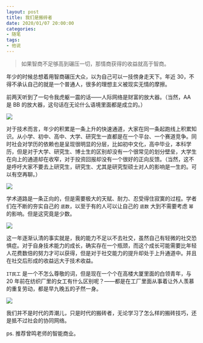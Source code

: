 ```yaml
---
layout: post
title: 我们是搬砖者
date: 2020/01/07 20:00:00
categories:
- 随笔
tags:
- 他说
---
```


> 如果智商不足够高到碾压一切，那情商获得的收益就高于智商。

年少的时候总想着用智商碾压大众，以为自己可以一技傍身走天下。年近 30，不得不承认自己的就是一个普通人，很多的理想主义被现实无情的摩擦。

前两天听到了一句令我虎躯一震的话——人际网络是财富的放大器。（当然，AA 是 BB 的放大器，这句话在无论什么语境里面都是成立的。）

![](http://pics.naaln.com/blog/2020-01-07-025035.png-basicBlog)

对于技术而言，年少的积累是一条上升的快速通道，大家在同一条起跑线上积累知识。从小学、初中、高中、大学、研究生一直都是在一个平台、一个赛道竞争。同时社会对学历的依赖也是呈现很明显的分层，比如初中文化，高中毕业，本科学历，但是对于大学、研究生、博士生的区别却没有一个很常见的划分壁垒，大学生在向上的通道却在收窄，对于投资回报却没有一个很好的正向反馈。（当然，这不是呼吁大家不要去上研究生，研究生、尤其是研究型硕士对人的影响是一生的。可以有空再聊。）

![](http://pics.naaln.com/blog/2020-01-07-031320.png-basicBlog)

学术道路是一条正向的，但是需要极大的天赋、耐力、忍受得住寂寞的过程。学者们在不断的夯实自己的 `底数`，以至于有的人可以让自己的 `底数` 大到不需要考虑 `幂` 的影响。但是这究竟是少数。

![](http://pics.naaln.com/blog/2020-01-07-031949.png-basicBlog)

这一年逐渐认清的事实就是，我的能力不足以不去社交，虽然自己有轻微的社交恐惧症。对于自身技术能力的成长，确实存在一个瓶颈，而这个成长可能需要比年轻人花费数倍的努力才可以获得，但是对于社交能力的提升却处于上升通道中。并且在社交后形成的收益远大于技术收益。

`IT民工` 是一个不怎么尊敬的词，但是现在一个个在高楼大厦里面的白领青年，与 20 年前在纺织厂里的女工有什么区别呢？——都是在工厂里面从事着让外人羡慕的重复劳动，都是早九晚五的孑然一身。

![](http://pics.naaln.com/blog/2020-01-07-022653.jpg-basicBlog)

我们并不是时代的弄潮儿，只是时代的搬砖者，无论学习了怎么样的搬砖技巧，还是抵不过社会的协同网络。

ps. 推荐曾鸣老师的智能商业。
